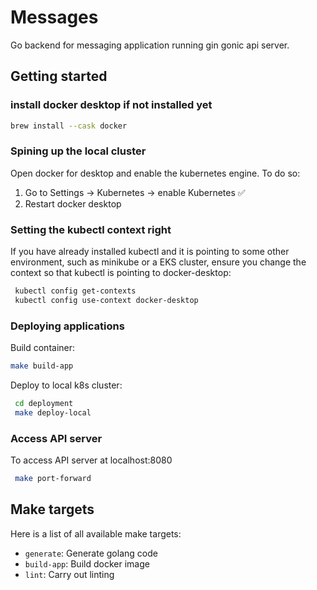 # Messages

Go backend for messaging application running gin gonic api server.

## Getting started

### install docker desktop if not installed yet
```bash
brew install --cask docker
```

### Spining up the local cluster
Open docker for desktop and enable the kubernetes engine. To do so:

1. Go to Settings -> Kubernetes -> enable Kubernetes ✅
2. Restart docker desktop

### Setting the kubectl context right
If you have already installed kubectl and it is pointing to some other environment, such as minikube or a EKS cluster, ensure you change the context so that kubectl is pointing to docker-desktop:

```bash
 kubectl config get-contexts
 kubectl config use-context docker-desktop
```

### Deploying applications
Build container:
```bash
make build-app
```

Deploy to local k8s cluster:
```bash
 cd deployment
 make deploy-local
```

### Access API server
To access API server at localhost:8080
```bash
 make port-forward
```

## Make targets

Here is a list of all available make targets:

- `generate`: Generate golang code
- `build-app`: Build docker image
- `lint`: Carry out linting
